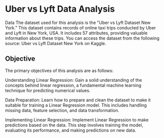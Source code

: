 # Uber vs Lyft Data Analysis

Data
The dataset used for this analysis is the "Uber vs Lyft Dataset New York." This dataset contains records of online taxi trips conducted by Uber and Lyft in New York, USA. It includes 57 attributes, providing valuable information about these trips. You can access the dataset from the following source: Uber vs Lyft Dataset New York on Kaggle.

## Objective

The primary objectives of this analysis are as follows:

Understanding Linear Regression: Gain a solid understanding of the concepts behind linear regression, a fundamental machine learning technique for predicting numerical values.

Data Preparation: Learn how to prepare and clean the dataset to make it suitable for training a Linear Regression model. This includes handling missing data, feature selection, and data transformation.

Implementing Linear Regression: Implement Linear Regression to make predictions based on the data. This step involves training the model, evaluating its performance, and making predictions on new data.
